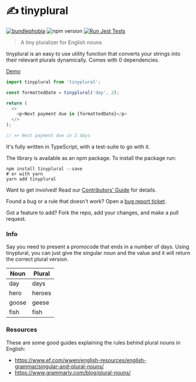 # ✍ tinyplural

[![bundlephobia](https://img.shields.io/bundlephobia/minzip/makesuffix?style=flat-square)](https://bundlephobia.com/package/makesuffix) ![npm version](https://img.shields.io/npm/v/makesuffix?style=flat-square) [![Run Jest Tests](https://github.com/kwaimind/makeSuffix/actions/workflows/main.yml/badge.svg)](https://github.com/kwaimind/makeSuffix/actions/workflows/main.yml)

> A tiny pluralizer for English nouns

tinyplural is an easy to use utility function that converts your strings into their relevant plurals dynamically. Comes with 0 dependencies.

[Demo](https://codesandbox.io/s/makesuffix-demo-xkgd1?file=/src/App.js)

```javascript
import tinyplural from 'tinyplural';

const formattedDate = tinyplural('day', 2);

return (
  <>
    <p>Next payment due in {formattedDate}</p>
  </>
);

// => Next payment due in 2 days
```

It's fully written in TypeScript, with a test-suite to go with it.

The library is available as an npm package. To install the package run:

```
npm install tinyplural --save
# or with yarn
yarn add tinyplural
```

Want to get involved! Read our [Contributors' Guide](./CONTRIBUTING.md) for details.

Found a bug or a rule that doesn't work? Open a [bug report ticket](https://github.com/kwaimind/tinyplural/issues/new/choose).

Got a feature to add? Fork the repo, add your changes, and make a pull request.

### Info

Say you need to present a promocode that ends in a number of days. Using tinyplural, you can just give the singular noun and the value and it will return the correct plural version.

| Noun  | Plural |
| ----- | ------ |
| day   | days   |
| hero  | heroes |
| goose | geese  |
| fish  | fish   |

### Resources

These are some good guides explaining the rules behind plural nouns in English:

- https://www.ef.com/wwen/english-resources/english-grammar/singular-and-plural-nouns/
- https://www.grammarly.com/blog/plural-nouns/
